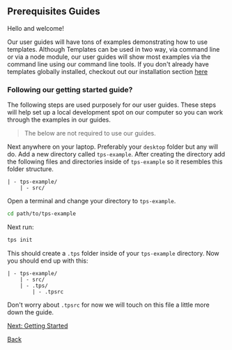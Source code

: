 ## Prerequisites Guides

Hello and welcome!

Our user guides will have tons of examples demonstrating how to use templates. Although Templates can be used in two way, via command line or via a node module, our user guides will show most examples via the command line using our command line tools. If you don't already have templates globally installed, checkout out our installation section [here](../../readme.md#installation)

### Following our getting started guide?

The following steps are used purposely for our user guides. These steps will help set up a local development spot on our computer so you can work through the examples in our guides.

> The below are not required to use our guides.

Next anywhere on your laptop. Preferably your `desktop` folder but any will do. Add a new directory called `tps-example`. After creating the directory add the following files and directories inside of `tps-example` so it resembles this folder structure.

    | - tps-example/
        | - src/

Open a terminal and change your directory to `tps-example`.

```bash
cd path/to/tps-example
```

Next run:

```bash
tps init
```

This should create a `.tps` folder inside of your `tps-example` directory. Now you should end up with this:

    | - tps-example/
        | - src/
        | - .tps/
            | - .tpsrc

Don't worry about `.tpsrc` for now we will touch on this file a little more down the guide.

[Next: Getting Started](./getting-started/README.md)

[Back](./README.md)
